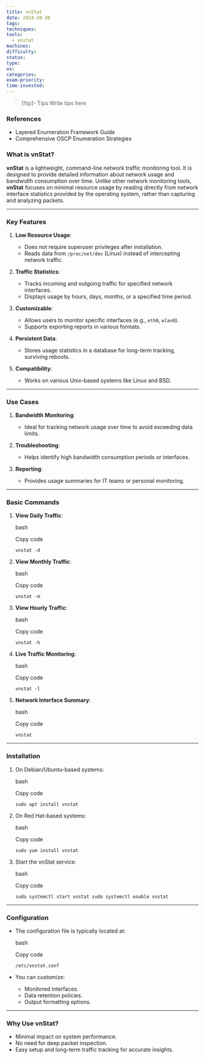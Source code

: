 ```yaml
---
title: vnStat
date: 2024-10-30
tags: 
techniques: 
tools:
  - vnstat
machines: 
difficulty: 
status: 
type: 
os: 
categories: 
exam-priority: 
time-invested:
---
```

>[!tip]- Tips
>Write tips here

### References
- Layered Enumeration Framework Guide
- Comprehensive OSCP Enumeration Strategies

### **What is vnStat?**

**vnStat** is a lightweight, command-line network traffic monitoring tool. It is designed to provide detailed information about network usage and bandwidth consumption over time. Unlike other network monitoring tools, **vnStat** focuses on minimal resource usage by reading directly from network interface statistics provided by the operating system, rather than capturing and analyzing packets.

---

### **Key Features**

1. **Low Resource Usage**:
    
    - Does not require superuser privileges after installation.
    - Reads data from `/proc/net/dev` (Linux) instead of intercepting network traffic.
2. **Traffic Statistics**:
    
    - Tracks incoming and outgoing traffic for specified network interfaces.
    - Displays usage by hours, days, months, or a specified time period.
3. **Customizable**:
    
    - Allows users to monitor specific interfaces (e.g., `eth0`, `wlan0`).
    - Supports exporting reports in various formats.
4. **Persistent Data**:
    
    - Stores usage statistics in a database for long-term tracking, surviving reboots.
5. **Compatibility**:
    
    - Works on various Unix-based systems like Linux and BSD.

---

### **Use Cases**

1. **Bandwidth Monitoring**:
    
    - Ideal for tracking network usage over time to avoid exceeding data limits.
2. **Troubleshooting**:
    
    - Helps identify high bandwidth consumption periods or interfaces.
3. **Reporting**:
    
    - Provides usage summaries for IT teams or personal monitoring.

---

### **Basic Commands**

1. **View Daily Traffic**:
    
    bash
    
    Copy code
    
    `vnstat -d`
    
2. **View Monthly Traffic**:
    
    bash
    
    Copy code
    
    `vnstat -m`
    
3. **View Hourly Traffic**:
    
    bash
    
    Copy code
    
    `vnstat -h`
    
4. **Live Traffic Monitoring**:
    
    bash
    
    Copy code
    
    `vnstat -l`
    
5. **Network Interface Summary**:
    
    bash
    
    Copy code
    
    `vnstat`
    

---

### **Installation**

1. On Debian/Ubuntu-based systems:
    
    bash
    
    Copy code
    
    `sudo apt install vnstat`
    
2. On Red Hat-based systems:
    
    bash
    
    Copy code
    
    `sudo yum install vnstat`
    
3. Start the vnStat service:
    
    bash
    
    Copy code
    
    `sudo systemctl start vnstat sudo systemctl enable vnstat`
    

---

### **Configuration**

- The configuration file is typically located at:
    
    bash
    
    Copy code
    
    `/etc/vnstat.conf`
    
- You can customize:
    - Monitored interfaces.
    - Data retention policies.
    - Output formatting options.

---

### **Why Use vnStat?**

- Minimal impact on system performance.
- No need for deep packet inspection.
- Easy setup and long-term traffic tracking for accurate insights.